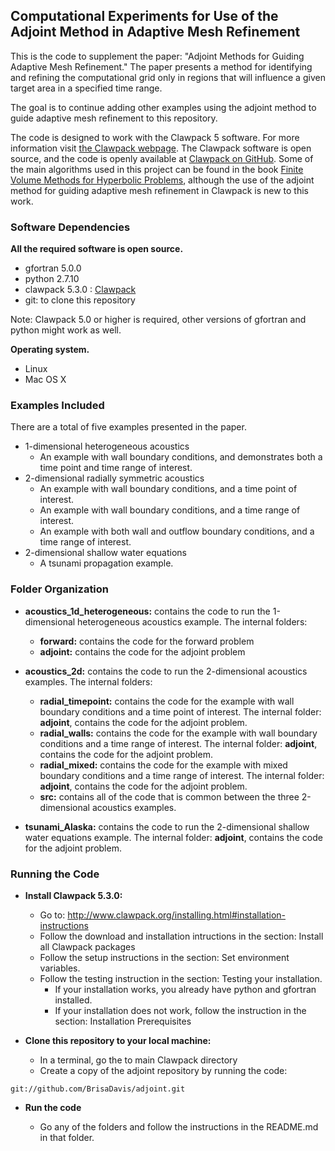## Computational Experiments for Use of the Adjoint Method in Adaptive Mesh Refinement

This is the code to supplement the paper: "Adjoint Methods for Guiding Adaptive Mesh Refinement."
The paper presents a method for identifying and refining the computational grid only in 
regions that will influence a given target area in a specified time range. 

The goal is to continue adding other examples using the adjoint method to guide adaptive mesh refinement to 
this repository. 

The code is designed to work with the Clawpack 5 software. For more information visit 
[the Clawpack webpage](http://www.clawpack.org/ ). 
The Clawpack software is open source, and the code is openly available at 
[Clawpack on GitHub](https://github.com/clawpack/clawpack). Some of the main algorithms used in this 
project can be found in the book 
[Finite Volume Methods for Hyperbolic Problems](http://depts.washington.edu/clawpack/book.html), although 
the use of the adjoint method for guiding adaptive mesh refinement in Clawpack is new to this work. 

### Software Dependencies
**All the required software is open source.**

* gfortran 5.0.0
* python 2.7.10
* clawpack 5.3.0 : [Clawpack](http://www.clawpack.org/ )
* git: to clone this repository

Note: Clawpack 5.0 or higher is required, other versions of gfortran and python might work as well.

**Operating system.**

* Linux
* Mac OS X

### Examples Included
There are a total of five examples presented in the paper.

* 1-dimensional heterogeneous acoustics 
    * An example with wall boundary conditions, and demonstrates both a time point and time range of interest.
* 2-dimensional radially symmetric acoustics 
    * An example with wall boundary conditions, and a time point of interest.
    * An example with wall boundary conditions, and a time range of interest.
    * An example with both wall and outflow boundary conditions, and a time range of interest.
* 2-dimensional shallow water equations 
    * A tsunami propagation example.

### Folder Organization
* **acoustics_1d_heterogeneous:** contains the code to run the 1-dimensional heterogeneous acoustics example. 
The internal folders: 
    * **forward:** contains the code for the forward problem
    * **adjoint:** contains the code for the adjoint problem

* **acoustics_2d:** contains the code to run the 2-dimensional acoustics examples. The internal folders: 
    * **radial_timepoint:** contains the code for the example with wall boundary conditions and 
a time point of interest. The internal folder: **adjoint**, contains the code for the adjoint problem.
    * **radial_walls:** contains the code for the example with wall boundary conditions and 
a time range of interest. The internal folder: **adjoint**, contains the code for the adjoint problem.
    * **radial_mixed:**  contains the code for the example with mixed boundary conditions and 
a time range of interest. The internal folder: **adjoint**, contains the code for the adjoint problem.
    * **src:** contains all of the code that is common between the three 2-dimensional acoustics examples.

* **tsunami_Alaska:** contains the code to run the 2-dimensional shallow water equations example. 
The internal folder: **adjoint**, contains the code for the adjoint problem. 

### Running the Code
* **Install Clawpack 5.3.0:**
    - Go to: http://www.clawpack.org/installing.html#installation-instructions
    - Follow the download and installation intructions in the section: Install all Clawpack packages 
    - Follow the setup instructions in the section: Set environment variables.
    - Follow the testing instruction in the section: Testing your installation.
        * If your installation works, you already have python and gfortran installed.
        * If your installation does not work, follow the instruction in the section: Installation Prerequisites

* **Clone this repository to your local machine:**
    - In a terminal, go the to main Clawpack directory
    - Create a copy of the adjoint repository by running the code:

```
git://github.com/BrisaDavis/adjoint.git
```

* **Run the code**

    * Go any of the folders and follow the instructions in the README.md in that folder.
